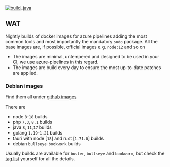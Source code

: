 [![build_java](https://github.com/EugenMayer/docker-image-azure/actions/workflows/build_java.yml/badge.svg)](https://github.com/EugenMayer/docker-image-azure/actions/workflows/build_java.yml)

## WAT

Nightly builds of docker images for azure pipelines adding the most common tools and most importantly the mandatory `sudo` package.
All the base images are, if possible, official images e.g. `node:12` and so on

- The images are minimal, untempered and designed to be used in your CI, we use azure-pipelines in this regard.
- The images are build every day to ensure the most up-to-date patches are applied. 

### Debian images

Find them all under [github images](https://github.com/EugenMayer/docker-image-azure/pkgs/container/azure/versions)

There are 
 - node `8`-`18` builds
 - php `7.3`, `8.1` builds
 - java `8`, `11`,`17` builds
 - golang `1.19`-`1.21` builds
 - tauri with node [`18`] and rust [`1.71.0`] builds
 - debian `bullseye`-`bookwork` builds

Usually builds are available for `buster`,  `bullseye` and `bookworm`, but check the [tag list](https://github.com/EugenMayer/docker-image-azure/pkgs/container/azure/versions) yourself for all the details.
